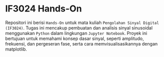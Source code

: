 # IF3024 Hands-On
Repositori ini berisi `Hands-On` untuk mata kuliah `Pengolahan Sinyal Digital (IF3024)`. Tugas ini mencakup pembuatan dan analisis sinyal sinusoidal menggunakan `Python` dalam lingkungan `Jupyter Notebook`. Proyek ini bertujuan untuk memahami konsep dasar sinyal, seperti amplitudo, frekuensi, dan pergeseran fase, serta cara memvisualisasikannya dengan matplotlib.
